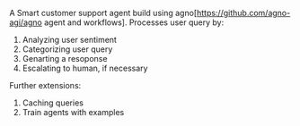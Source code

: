 A Smart customer support agent build using agno[https://github.com/agno-agi/agno agent and workflows]. Processes user query by:
1. Analyzing user sentiment
2. Categorizing user query
3. Genarting a resoponse
4. Escalating to human, if necessary

Further extensions:
1. Caching queries
2. Train agents with examples
